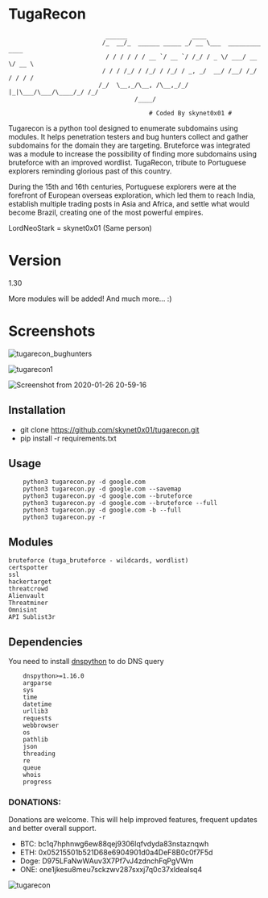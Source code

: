# TugaRecon

                               ______                  ____                      
                              /_  __/_  ______ _____ _/ __ \___  _________  ____ 
                               / / / / / / __ `/ __ `/ /_/ / _ \/ ___/ __ \/ __ \                
                              / / / /_/ / /_/ / /_/ / _, _/  __/ /__/ /_/ / / / /               
                             /_/  \__,_/\__, /\__,_/_/ |_|\___/\___/\____/_/ /_/              
                                       /____/                                    
  
                                           # Coded By skynet0x01 #

Tugarecon is a python tool designed to enumerate subdomains using modules. It helps penetration testers and bug hunters collect and gather subdomains for the domain they are targeting.  Bruteforce was integrated was a module to increase the possibility of finding more subdomains using bruteforce with an improved wordlist.
TugaRecon, tribute to Portuguese explorers reminding glorious past of this country.

During the 15th and 16th centuries, Portuguese explorers were at the forefront of European overseas exploration, which led them to reach India, establish multiple trading posts in Asia and Africa, and settle what would become Brazil, creating one of the most powerful empires.

LordNeoStark = skynet0x01 (Same person)

# Version
1.30

More modules will be added!
And much more... :)

# Screenshots

![tugarecon_bughunters](https://user-images.githubusercontent.com/39160972/162957618-02e38cff-942a-4ea5-983b-d3c21eca1f9b.png)

![tugarecon1](https://user-images.githubusercontent.com/39160972/162959038-5fbfc6df-8f18-4c91-b037-0097e6338d9e.png)

![Screenshot from 2020-01-26 20-59-16](https://user-images.githubusercontent.com/39160972/73141832-4d97b180-4080-11ea-9adc-a83667ea9687.png)

## Installation

- git clone https://github.com/skynet0x01/tugarecon.git
- pip install -r requirements.txt

## Usage

        python3 tugarecon.py -d google.com
        python3 tugarecon.py -d google.com --savemap
        python3 tugarecon.py -d google.com --bruteforce
        python3 tugarecon.py -d google.com --bruteforce --full
        python3 tugarecon.py -d google.com -b --full
        python3 tugarecon.py -r

## Modules

    bruteforce (tuga_bruteforce - wildcards, wordlist)
    certspotter
    ssl
    hackertarget
    threatcrowd
    Alienvault
    Threatminer
    Omnisint
    API Sublist3r

## Dependencies
You need to install [dnspython](http://www.dnspython.org) to do DNS query

        dnspython>=1.16.0
        argparse
        sys
        time
        datetime
        urllib3
        requests
        webbrowser
        os
        pathlib
        json
        threading
        re 
        queue
        whois
        progress

### DONATIONS:
Donations are welcome. This will help improved features, frequent updates and better overall support.

  - BTC: bc1q7hphnwg6ew88qej9306lqfvdyda83nstaznqwh
  - ETH: 0x05215501b521D68e6904901d0a4DeF8B0c0f7F5d
  - Doge: D975LFaNwWAuv3X7Pf7vJ4zdnchFqPgVWm
  - ONE: one1jkesu8meu7sckzwv287sxxj7q0c37xldealsq4

   ![tugarecon](https://user-images.githubusercontent.com/39160972/75924110-45d8e300-5e5e-11ea-8832-55c08ecc2902.jpg)
